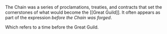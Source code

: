 The Chain was a series of proclamations, treaties, and contracts that set the cornerstones of what would become the [[Great Guild]]. It often appears as part of the expression *before the Chain was forged*.

Which refers to a time before the Great Guild.